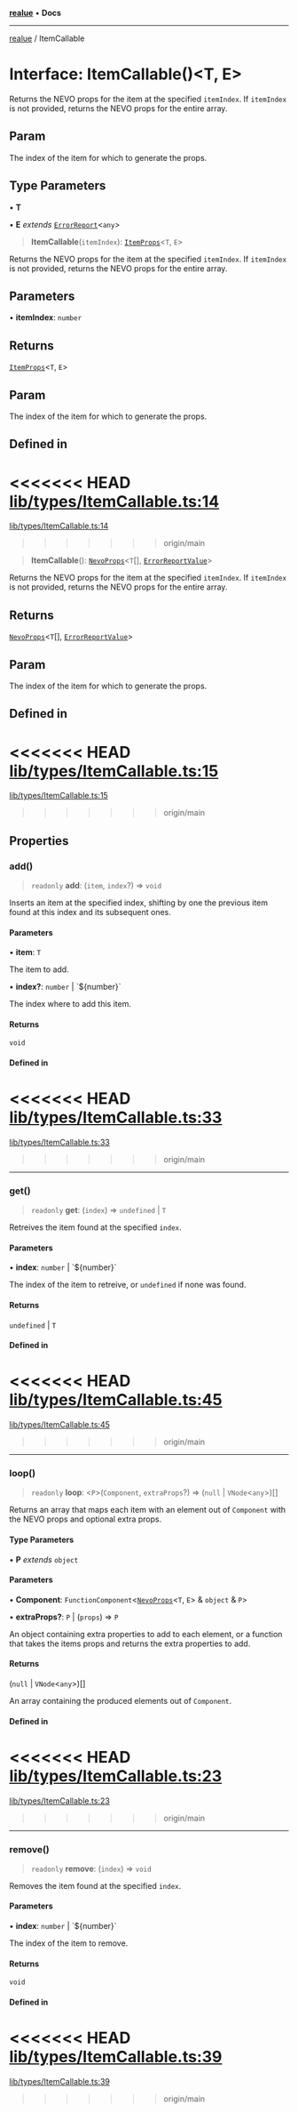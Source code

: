 [**realue**](../README.md) • **Docs**

***

[realue](../README.md) / ItemCallable

# Interface: ItemCallable()\<T, E\>

Returns the NEVO props for the item at the specified `itemIndex`. If `itemIndex` is not provided, returns the NEVO props for the entire array.

## Param

The index of the item for which to generate the props.

## Type Parameters

• **T**

• **E** *extends* [`ErrorReport`](../type-aliases/ErrorReport.md)\<`any`\>

> **ItemCallable**(`itemIndex`): [`ItemProps`](../type-aliases/ItemProps.md)\<`T`, `E`\>

Returns the NEVO props for the item at the specified `itemIndex`. If `itemIndex` is not provided, returns the NEVO props for the entire array.

## Parameters

• **itemIndex**: `number`

## Returns

[`ItemProps`](../type-aliases/ItemProps.md)\<`T`, `E`\>

## Param

The index of the item for which to generate the props.

## Defined in

<<<<<<< HEAD
[lib/types/ItemCallable.ts:14](https://github.com/nevoland/realue/blob/cbce77129663d64110c6eeb5270a3b7841e0b453/lib/types/ItemCallable.ts#L14)
=======
[lib/types/ItemCallable.ts:14](https://github.com/nevoland/realue/blob/90be82ca388547f529d338e720e90d4eeb8b3263/lib/types/ItemCallable.ts#L14)
>>>>>>> origin/main

> **ItemCallable**(): [`NevoProps`](../type-aliases/NevoProps.md)\<`T`[], [`ErrorReportValue`](../type-aliases/ErrorReportValue.md)\>

Returns the NEVO props for the item at the specified `itemIndex`. If `itemIndex` is not provided, returns the NEVO props for the entire array.

## Returns

[`NevoProps`](../type-aliases/NevoProps.md)\<`T`[], [`ErrorReportValue`](../type-aliases/ErrorReportValue.md)\>

## Param

The index of the item for which to generate the props.

## Defined in

<<<<<<< HEAD
[lib/types/ItemCallable.ts:15](https://github.com/nevoland/realue/blob/cbce77129663d64110c6eeb5270a3b7841e0b453/lib/types/ItemCallable.ts#L15)
=======
[lib/types/ItemCallable.ts:15](https://github.com/nevoland/realue/blob/90be82ca388547f529d338e720e90d4eeb8b3263/lib/types/ItemCallable.ts#L15)
>>>>>>> origin/main

## Properties

### add()

> `readonly` **add**: (`item`, `index`?) => `void`

Inserts an item at the specified index, shifting by one the previous item found at this index and its subsequent ones.

#### Parameters

• **item**: `T`

The item to add.

• **index?**: `number` \| \`$\{number\}\`

The index where to add this item.

#### Returns

`void`

#### Defined in

<<<<<<< HEAD
[lib/types/ItemCallable.ts:33](https://github.com/nevoland/realue/blob/cbce77129663d64110c6eeb5270a3b7841e0b453/lib/types/ItemCallable.ts#L33)
=======
[lib/types/ItemCallable.ts:33](https://github.com/nevoland/realue/blob/90be82ca388547f529d338e720e90d4eeb8b3263/lib/types/ItemCallable.ts#L33)
>>>>>>> origin/main

***

### get()

> `readonly` **get**: (`index`) => `undefined` \| `T`

Retreives the item found at the specified `index`.

#### Parameters

• **index**: `number` \| \`$\{number\}\`

The index of the item to retreive, or `undefined` if none was found.

#### Returns

`undefined` \| `T`

#### Defined in

<<<<<<< HEAD
[lib/types/ItemCallable.ts:45](https://github.com/nevoland/realue/blob/cbce77129663d64110c6eeb5270a3b7841e0b453/lib/types/ItemCallable.ts#L45)
=======
[lib/types/ItemCallable.ts:45](https://github.com/nevoland/realue/blob/90be82ca388547f529d338e720e90d4eeb8b3263/lib/types/ItemCallable.ts#L45)
>>>>>>> origin/main

***

### loop()

> `readonly` **loop**: \<`P`\>(`Component`, `extraProps`?) => (`null` \| `VNode`\<`any`\>)[]

Returns an array that maps each item with an element out of `Component` with the NEVO props and optional extra props.

#### Type Parameters

• **P** *extends* `object`

#### Parameters

• **Component**: `FunctionComponent`\<[`NevoProps`](../type-aliases/NevoProps.md)\<`T`, `E`\> & `object` & `P`\>

• **extraProps?**: `P` \| (`props`) => `P`

An object containing extra properties to add to each element, or a function that takes the items props and returns the extra properties to add.

#### Returns

(`null` \| `VNode`\<`any`\>)[]

An array containing the produced elements out of `Component`.

#### Defined in

<<<<<<< HEAD
[lib/types/ItemCallable.ts:23](https://github.com/nevoland/realue/blob/cbce77129663d64110c6eeb5270a3b7841e0b453/lib/types/ItemCallable.ts#L23)
=======
[lib/types/ItemCallable.ts:23](https://github.com/nevoland/realue/blob/90be82ca388547f529d338e720e90d4eeb8b3263/lib/types/ItemCallable.ts#L23)
>>>>>>> origin/main

***

### remove()

> `readonly` **remove**: (`index`) => `void`

Removes the item found at the specified `index`.

#### Parameters

• **index**: `number` \| \`$\{number\}\`

The index of the item to remove.

#### Returns

`void`

#### Defined in

<<<<<<< HEAD
[lib/types/ItemCallable.ts:39](https://github.com/nevoland/realue/blob/cbce77129663d64110c6eeb5270a3b7841e0b453/lib/types/ItemCallable.ts#L39)
=======
[lib/types/ItemCallable.ts:39](https://github.com/nevoland/realue/blob/90be82ca388547f529d338e720e90d4eeb8b3263/lib/types/ItemCallable.ts#L39)
>>>>>>> origin/main

